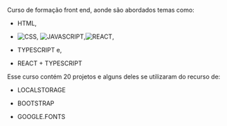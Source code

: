 Curso de formação front end, aonde são abordados temas como:

* HTML,

* ![CSS](https://img.icons8.com/?size=50&id=dCYsdaPjKoC8&format=png&color=000000), ![JAVASCRIPT](https://img.icons8.com/?size=50&id=PXTY4q2Sq2lG&format=png&color=000000),![REACT](https://img.icons8.com/?size=50&id=wPohyHO_qO1a&format=png&color=000000),
  
* TYPESCRIPT e,
  
* REACT + TYPESCRIPT

Esse curso contém 20 projetos e alguns deles se utilizaram do recurso de:

* LOCALSTORAGE

* BOOTSTRAP 

* GOOGLE.FONTS
